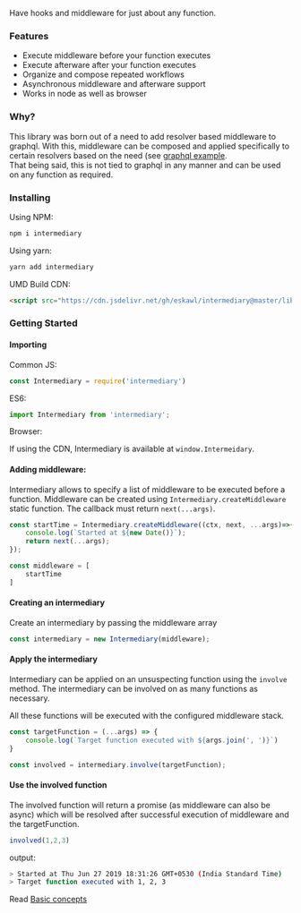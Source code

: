 
Have hooks and middleware for just about any function.

### Features
- Execute middleware before your function executes
- Execute afterware after your function executes
- Organize and compose repeated workflows
- Asynchronous middleware and afterware support
- Works in node as well as browser


### Why?
This library was born out of a need to add resolver based middleware
to graphql. With this, middleware can be composed and applied specifically
to certain resolvers based on the need (see [graphql example](/examples/graphql).  
That being said, this is not
tied to graphql in any manner and can be used on any function as required.


### Installing

Using NPM:

```bash
npm i intermediary
```

Using yarn:

```bash
yarn add intermediary
```

UMD Build CDN:

```html
<script src="https://cdn.jsdelivr.net/gh/eskawl/intermediary@master/lib/intermediary.min.js"></script>
```

### Getting Started

#### Importing

Common JS:

```js
const Intermediary = require('intermediary')
```

ES6:

```js
import Intermediary from 'intermediary';
```
Browser:

If using the CDN, Intermediary is available at `window.Intermeidary`.

#### Adding middleware:

Intermediary allows to specify a list of middleware to be executed before a function.
Middleware can be created using `Intermediary.createMiddleware` static function.
The callback must return `next(...args)`. 

```js
const startTime = Intermediary.createMiddleware((ctx, next, ...args)=>{
	console.log(`Started at ${new Date()}`);
	return next(...args);
});

const middleware = [
	startTime
]
```

#### Creating an intermediary

Create an intermediary by passing the middleware array

```js
const intermediary = new Intermediary(middleware);
```

#### Apply the intermediary

Intermediary can be applied on an unsuspecting function using the `involve` method. The intermediary can be involved on as many functions as necessary. 

All these functions will be executed with the configured middleware stack.
```js
const targetFunction = (...args) => {
	console.log(`Target function executed with ${args.join(', ')}`)
}

const involved = intermediary.involve(targetFunction);

```

#### Use the involved function
The involved function will return a promise (as middleware can also be async) which will be resolved after successful execution of middleware and the targetFunction.

```js
involved(1,2,3)
```

output:

```bash
> Started at Thu Jun 27 2019 18:31:26 GMT+0530 (India Standard Time)
> Target function executed with 1, 2, 3

```

Read [Basic concepts](/basic-concepts)